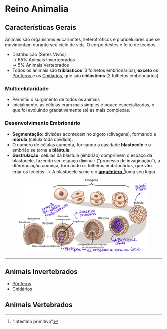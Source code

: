 # Reino Animalia

## Características Gerais

Animais são organismos eucariontes, heterotróficos e pluricelulares que se movimentam durante seu ciclo de vida. O corpo destes é feito de tecidos.

* Distribuição (Seres Vivos)\
  → 65% Animais Invertebrados\
  → 5% Animais Vertebrados
* Todos os animais são **triblásticos** (3 folhetos embrionários), **exceto** os [Poríferos ](poriferos.md)e os [Cnidários](cnidarios.md), que são **diblásticos** (2 folhetos embrionários)

### Multicelularidade

* Permitiu o surgimento de todos os animais
* Inicialmente, as células eram mais simples e pouco especializadas, o que foi evoluindo gradativamente até as mais complexas.

### Desenvolvimento Embrionário

* **Segmentação**: divisões acontecem no zigoto (clivagens), formando a **mórula** (célula toda dividida).
* O número de células aumenta, formando a cavidade **blastocele** e o embrião se torna a **blástula**.
* **Gastrulação**: células da blástula (embrião) comprimem o espaço da blastocele, fazendo seu espaço diminuir (“processo de invaginação”), a diferenciação começa, formando os folhetos embrionários, que vão criar os tecidos. → A blastocele some e o [**arquêntero** ](#user-content-fn-1)[^1]toma seu lugar.



<figure><img src="../../.gitbook/assets/imagem_2023-08-03_172038520.png" alt=""><figcaption></figcaption></figure>

***

## Animais Invertebrados

* [Poríferos](poriferos.md)
* [Cnidários](cnidarios.md)

## Animais Vertebrados

[^1]: "intestino primitivo"
